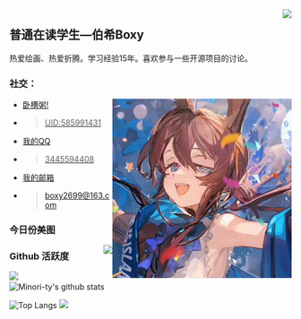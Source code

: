 <img align="right" src="https://count.getloli.com/get/@:Minori-ty?theme=rule3445594408">

## 普通在读学生—伯希Boxy

热爱绘画、热爱折腾。学习经验15年。喜欢参与一些开源项目的讨论。

### **社交：**
<img align="right" src="output.gif">

-   <a href="https://ak.hypergryph.com/">卧槽粥!
-   >UID:585991431
-   <a href="https://qm.qq.com/q/J3ZFM6Snee">我的QQ
-   >3445594408
-   <a href="mailto:boxy2699@163.com">我的邮箱
-   > boxy2699@163.com

### **今日份美图**
<img align="right" src="https://api.kxzjoker.cn/api/wallhere?type=bs">
   
### Github 活跃度
[![](https://activity-graph.herokuapp.com/graph?username=Minori-ty&theme=dracula)](https://github.com/ashutosh00710/github-readme-activity-graph)
![Minori-ty's github stats](https://github-readme-stats.vercel.app/api?username=QcxFlora&show_icons=true&theme=vue)

![Top Langs](https://github-readme-stats.vercel.app/api/top-langs/?username=QcxFlora&langs_count=6)
![](https://github-readme-stats.vercel.app/api/top-langs/?username=QcxFlora&layout=compact&langs_count=6)
